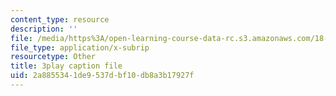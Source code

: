 ```yaml
---
content_type: resource
description: ''
file: /media/https%3A/open-learning-course-data-rc.s3.amazonaws.com/18-01sc-single-variable-calculus-fall-2010/2a8855341de9537dbf10db8a3b17927f_21784.vtt
file_type: application/x-subrip
resourcetype: Other
title: 3play caption file
uid: 2a885534-1de9-537d-bf10-db8a3b17927f
---
```


